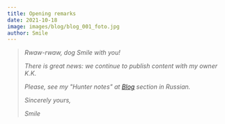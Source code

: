 ```yaml
---
title: Opening remarks
date: 2021-10-18
image: images/blog/blog_001_foto.jpg
author: Smile
---
```


> *Rwaw-rwaw, dog Smile with you!*
>
> *There is great news: we continue to publish content with my owner K.K.*
>
> *Please, see my "Hunter notes" at [Blog](https://kkadikin.ru/ru/blog/) section in Russian.*
>
> *Sincerely yours,*
>
> *Smile*